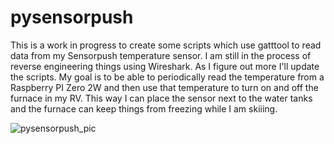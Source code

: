 # pysensorpush

This is a work in progress to create some scripts which use gatttool to read data from my Sensorpush temperature sensor.  I am still in the process of reverse engineering things using Wireshark.  As I figure out more I'll update the scripts.  My goal is to be able to periodically read the temperature from a Raspberry PI Zero 2W and then use that temperature to turn on and off the furnace in my RV.  This way I can place the sensor next to the water tanks and the furnace can keep things from freezing while I am skiiing.

![pysensorpush_pic](https://user-images.githubusercontent.com/5443337/143657088-2a6d5793-24d3-4408-9d07-30b3f3f04577.jpg)

